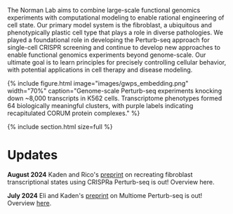 ---
---

The Norman Lab aims to combine large-scale functional genomics experiments with computational modeling to enable rational engineering of cell state. Our primary model system is the fibroblast, a ubiquitous and phenotypically plastic cell type that plays a role in diverse pathologies. We played a foundational role in developing the Perturb-seq approach for single-cell CRISPR screening and continue to develop new approaches to enable functional genomics experiments beyond genome-scale. Our ultimate goal is to learn principles for precisely controlling cellular behavior, with potential applications in cell therapy and disease modeling.

{% include figure.html image="images/gwps_embedding.png" width="70%" caption="Genome-scale Perturb-seq experiments knocking down ~8,000 transcripts in K562 cells. Transcriptome phenotypes formed 64 biologically meaningful clusters, with purple labels indicating recapitulated CORUM protein complexes." %}

{%
  include section.html
  size=full
%}
# Updates
**August 2024** Kaden and Rico's [preprint](https://www.biorxiv.org/content/10.1101/2024.07.31.606073v1) on recreating fibroblast transcriptional states using CRISPRa Perturb-seq is out! Overview here.

**July 2024** Eli and Kaden's [preprint](https://www.biorxiv.org/content/10.1101/2024.07.26.605307v1) on Multiome Perturb-seq is out! Overview [here](https://x.com/thenormanlab/status/1817964077848940765). 
